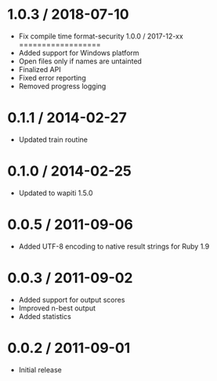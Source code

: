 1.0.3 / 2018-07-10
==================
* Fix compile time format-security
1.0.0 / 2017-12-xx
==================
* Added support for Windows platform
* Open files only if names are untainted
* Finalized API
* Fixed error reporting
* Removed progress logging

0.1.1 / 2014-02-27
==================
* Updated train routine

0.1.0 / 2014-02-25
==================
* Updated to wapiti 1.5.0

0.0.5 / 2011-09-06
==================
* Added UTF-8 encoding to native result strings for Ruby 1.9

0.0.3 / 2011-09-02
==================
* Added support for output scores
* Improved n-best output
* Added statistics

0.0.2 / 2011-09-01
==================
* Initial release
